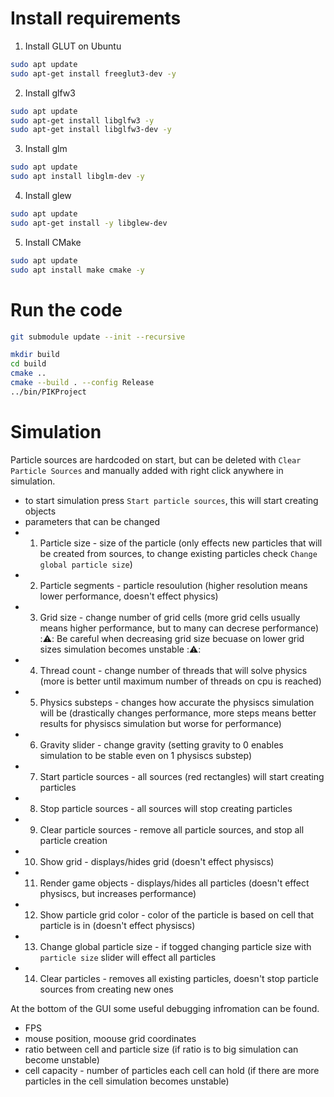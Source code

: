 # Install requirements
1. Install GLUT on Ubuntu
```bash
sudo apt update  
sudo apt-get install freeglut3-dev -y
```
2. Install glfw3
```bash
sudo apt update  
sudo apt-get install libglfw3 -y
sudo apt-get install libglfw3-dev -y
```
3. Install glm
```bash
sudo apt update
sudo apt install libglm-dev -y
```
4. Install glew
```bash
sudo apt update
sudo apt-get install -y libglew-dev
```
5. Install CMake
```bash
sudo apt update
sudo apt install make cmake -y
```

# Run the code
```bash
git submodule update --init --recursive
```
```bash
mkdir build
cd build
cmake ..
cmake --build . --config Release
../bin/PIKProject
```


# Simulation
Particle sources are hardcoded on start, but can be deleted with `Clear Particle Sources` and manually added with right click anywhere in simulation.
- to start simulation press `Start particle sources`, this will start creating objects
- parameters that can be changed
- 1. Particle size - size of the particle (only effects new particles that will be created from sources, to change existing particles check `Change global particle size`)
- 2. Particle segments - particle resoulution (higher resolution means lower performance, doesn't effect physics)
- 3. Grid size - change number of grid cells (more grid cells usually means higher performance, but to many can decrese performance)
::warning:: Be careful when decreasing grid size becuase on lower grid sizes simulation becomes unstable ::warning::
- 4. Thread count - change number of threads that will solve physics (more is better until maximum number of threads on cpu is reached)
- 5. Physics substeps - changes how accurate the physiscs simulation will be (drastically changes performance, more steps means better results for physiscs simulation but worse for performance)
- 6. Gravity slider - change gravity (setting gravity to 0 enables simulation to be stable even on 1 physiscs substep)
- 7. Start particle sources - all sources (red rectangles) will start creating particles
- 8. Stop particle sources - all sources will stop creating particles
- 9. Clear particle sources - remove all particle sources, and stop all particle creation
- 10. Show grid - displays/hides grid (doesn't effect physiscs)
- 11. Render game objects - displays/hides all particles (doesn't effect physiscs, but increases performance)
- 12. Show particle grid color - color of the particle is based on cell that particle is in (doesn't effect physiscs)
- 13. Change global particle size - if togged changing particle size with `particle size` slider will effect all particles
- 14. Clear particles - removes all existing particles, doesn't stop particle sources from creating new ones

At the bottom of the GUI some useful debugging infromation can be found.
- FPS
- mouse position, moouse grid coordinates
- ratio between cell and particle size (if ratio is to big simulation can become unstable)
- cell capacity - number of particles each cell can hold (if there are more particles in the cell simulation becomes unstable)
